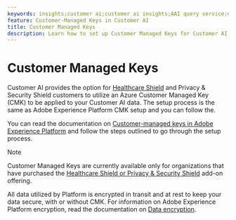 ```yaml
---
keywords: insights;customer ai;customer ai insights;AAI query service;customer ai queries;customer ai scores; customer managed keys in CAI
feature: Customer-Managed Keys in Customer AI
title: Customer Managed Keys
description: Learn how to set up Customer Managed Keys for Customer AI
---
```

# Customer Managed Keys

Customer AI provides the option for [Healthcare Shield](https://www.adobe.com/trust/compliance/hipaa-ready.html) and Privacy & Security Shield customers to utilize an Azure Customer Managed Key (CMK) to be applied to your Customer AI data. The setup process is the same as Adobe Experience Platform CMK setup and you can follow the.

You can read the documentation on [Customer-managed keys in Adobe Experience Platform](../../../landing/governance-privacy-security/encryption.md) and follow the steps outlined to go through the setup process.

>[!NOTE]
>
>Customer Managed Keys are currently available only for organizations that have purchased the [Healthcare Shield or Privacy & Security Shield](https://experienceleague.adobe.com/docs/blueprints-learn/architecture/vertical-blueprints/healthcare-vertical.html%3Flang%3Den) add-on offering.

All data utilized by Platform is encrypted in transit and at rest to keep your data secure, with or without CMK. For information on Adobe Experience Platform encryption, read the documentation on [Data encryption](../../../landing/governance-privacy-security/encryption.md).